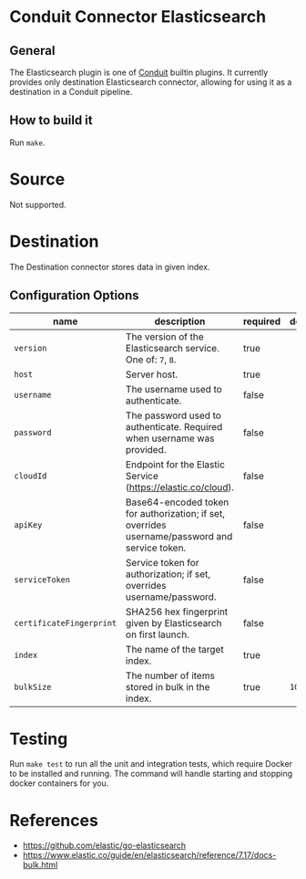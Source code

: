 # Conduit Connector Elasticsearch

## General
The Elasticsearch plugin is one of [Conduit](https://github.com/ConduitIO/conduit) builtin plugins.
It currently provides only destination Elasticsearch connector, allowing for using it as a destination in a Conduit pipeline.

## How to build it
Run `make`.

# Source

Not supported.

# Destination

The Destination connector stores data in given index.

## Configuration Options

| name                     | description                                                                                    | required | default |
|--------------------------|------------------------------------------------------------------------------------------------|----------|---------|
| `version`                | The version of the Elasticsearch service. One of: `7`, `8`.                                    | true     |         |
| `host`                   | Server host.                                                                                   | true     |         |
| `username`               | The username used to authenticate.                                                             | false    |         |
| `password`               | The password used to authenticate. Required when username was provided.                        | false    |         |
| `cloudId`                | Endpoint for the Elastic Service (https://elastic.co/cloud).                                   | false    |         |
| `apiKey`                 | Base64-encoded token for authorization; if set, overrides username/password and service token. | false    |         |
| `serviceToken`           | Service token for authorization; if set, overrides username/password.                          | false    |         |
| `certificateFingerprint` | SHA256 hex fingerprint given by Elasticsearch on first launch.                                 | false    |         |
| `index`                  | The name of the target index.                                                                  | true     |         |
| `bulkSize`               | The number of items stored in bulk in the index.                                               | true     | `1000`  |

# Testing

Run `make test` to run all the unit and integration tests, which require Docker to be installed and running. The command will handle starting and stopping docker containers for you.

# References

- https://github.com/elastic/go-elasticsearch
- https://www.elastic.co/guide/en/elasticsearch/reference/7.17/docs-bulk.html

